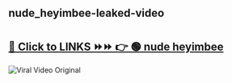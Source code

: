 
 ## nude_heyimbee-leaked-video 

# <h2><a href="https://clipsfans.com/nude_heyimbee&ref=git">🔗 Click to LINKS ⏩⏩ 👉 🟢 nude heyimbee </a></h2>

<a href="https://clipsfans.com/nude_heyimbee&ref=git" rel="nofollow" data-target="animated-image.originalLink"><img src="https://i.ibb.co.com/xMMVF88/686577567.gif" alt="Viral Video Original" style="max-width: 100%; display: inline-block;" data-target="animated-image.originalImage"></a>
